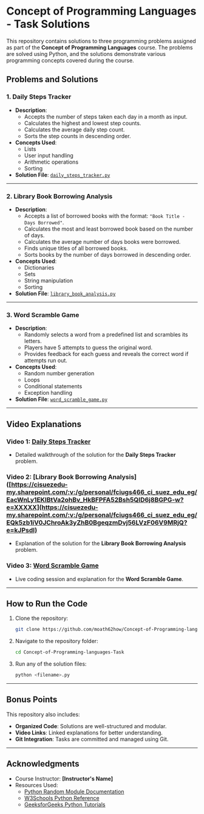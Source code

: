 
# Concept of Programming Languages - Task Solutions

This repository contains solutions to three programming problems assigned as part of the **Concept of Programming Languages** course. The problems are solved using Python, and the solutions demonstrate various programming concepts covered during the course.

## Problems and Solutions

### 1. Daily Steps Tracker
- **Description**: 
  - Accepts the number of steps taken each day in a month as input.
  - Calculates the highest and lowest step counts.
  - Calculates the average daily step count.
  - Sorts the step counts in descending order.
- **Concepts Used**:
  - Lists
  - User input handling
  - Arithmetic operations
  - Sorting
- **Solution File**: [`daily_steps_tracker.py`](./daily_steps_tracker.py)

---

### 2. Library Book Borrowing Analysis
- **Description**:
  - Accepts a list of borrowed books with the format: `"Book Title - Days Borrowed"`.
  - Calculates the most and least borrowed book based on the number of days.
  - Calculates the average number of days books were borrowed.
  - Finds unique titles of all borrowed books.
  - Sorts books by the number of days borrowed in descending order.
- **Concepts Used**:
  - Dictionaries
  - Sets
  - String manipulation
  - Sorting
- **Solution File**: [`library_book_analysis.py`](./library_book_analysis.py)

---

### 3. Word Scramble Game
- **Description**:
  - Randomly selects a word from a predefined list and scrambles its letters.
  - Players have 5 attempts to guess the original word.
  - Provides feedback for each guess and reveals the correct word if attempts run out.
- **Concepts Used**:
  - Random number generation
  - Loops
  - Conditional statements
  - Exception handling
- **Solution File**: [`word_scramble_game.py`](./word_scramble_game.py)

---

## Video Explanations

### Video 1: [Daily Steps Tracker](https://cisuezedu-my.sharepoint.com/:v:/g/personal/fciugs466_ci_suez_edu_eg/ERSaJI2yo7ZBmpqJ7DsQnsMBvt0_eYjHDZAkW3S-F-TPKA?e=S9F4K0)
- Detailed walkthrough of the solution for the **Daily Steps Tracker** problem.

### Video 2: [Library Book Borrowing Analysis]([https://cisuezedu-my.sharepoint.com/:v:/g/personal/fciugs466_ci_suez_edu_eg/EacWnLy1EKlBtVa2ohBv_HkBFPFA52Bsh5QID6j8BGPG-w?e=XXXXX](https://cisuezedu-my.sharepoint.com/:v:/g/personal/fciugs466_ci_suez_edu_eg/EQk5zb1iV0JChroAk3yZhB0BgeqzmDvj56LVzF06V9MRjQ?e=kJPsdl)
- Explanation of the solution for the **Library Book Borrowing Analysis** problem.

### Video 3: [Word Scramble Game](https://cisuezedu-my.sharepoint.com/:v:/g/personal/fciugs466_ci_suez_edu_eg/Eadb70lZ-p5NsLnQrw4h5oIBMZkqKf2S05wfbA4kjEIgXA?e=iCWeJz)
- Live coding session and explanation for the **Word Scramble Game**.

---

## How to Run the Code
1. Clone the repository:
   ```bash
   git clone https://github.com/moath62how/Concept-of-Programming-languages-Task.git
   ```
2. Navigate to the repository folder:
   ```bash
   cd Concept-of-Programming-languages-Task
   ```
3. Run any of the solution files:
   ```bash
   python <filename>.py
   ```

---

## Bonus Points
This repository also includes:
- **Organized Code**: Solutions are well-structured and modular.
- **Video Links**: Linked explanations for better understanding.
- **Git Integration**: Tasks are committed and managed using Git.

---

## Acknowledgments
- Course Instructor: **[Instructor's Name]**
- Resources Used:
  - [Python Random Module Documentation](https://docs.python.org/3/library/random.html)
  - [W3Schools Python Reference](https://www.w3schools.com/python/)
  - [GeeksforGeeks Python Tutorials](https://www.geeksforgeeks.org/python-programming-language/)
